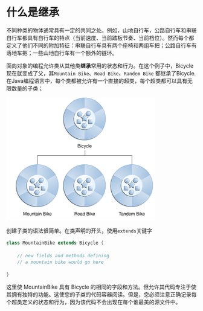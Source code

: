 # 什么是继承
不同种类的物体通常具有一定的共同之处。例如，山地自行车，公路自行车和串联自行车都具有自行车的特点（当前速度、当前踏板节奏、当前档位）。然而每个都定义了他们不同的附加特征：串联自行车具有两个座椅和两组车把；公路自行车有落地车把；一些山地自行车有一个额外的链环。

面向对象的编程允许类从其他类**继承**常用的状态和行为。在这个例子中，Bicycle现在就变成了父，其`Mountain Bike`、`Road Bike`、`Randem Bike` 都继承了Bicycle.在Java编程语言中，每个类都被允许有一个直接的超类，每个超类都可以具有无限数量的子类；

![](/assets/java/concepts/什么是继承.png)

创建子类的语法很简单。在类声明的开头，使用`extends`关键字
```java
class MountainBike extends Bicycle {

    // new fields and methods defining 
    // a mountain bike would go here

}
```
这里使 MountainBike 具有 Bicycle 的相同的字段和方法。但允许其代码专注于使其拥有独特的功能。这使您的子类的代码容器阅读。但是，您必须注意正确记录每个超类定义的状态和行为，因为该代码不会出现在每个谁最美的源文件中。